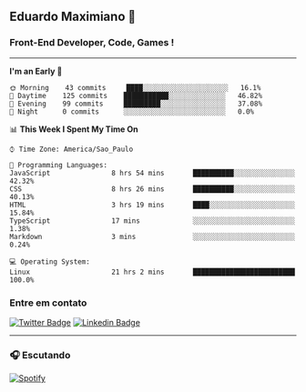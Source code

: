 ## Eduardo Maximiano 👋

### Front-End Developer, Code, Games !

---

<!--START_SECTION:waka-->
**I'm an Early 🐤** 

```text
🌞 Morning    43 commits     ████░░░░░░░░░░░░░░░░░░░░░   16.1% 
🌆 Daytime    125 commits    ███████████░░░░░░░░░░░░░░   46.82% 
🌃 Evening    99 commits     █████████░░░░░░░░░░░░░░░░   37.08% 
🌙 Night      0 commits      ░░░░░░░░░░░░░░░░░░░░░░░░░   0.0%

```


📊 **This Week I Spent My Time On** 

```text
⌚︎ Time Zone: America/Sao_Paulo

💬 Programming Languages: 
JavaScript               8 hrs 54 mins       ██████████░░░░░░░░░░░░░░░   42.32% 
CSS                      8 hrs 26 mins       ██████████░░░░░░░░░░░░░░░   40.13% 
HTML                     3 hrs 19 mins       ████░░░░░░░░░░░░░░░░░░░░░   15.84% 
TypeScript               17 mins             ░░░░░░░░░░░░░░░░░░░░░░░░░   1.38% 
Markdown                 3 mins              ░░░░░░░░░░░░░░░░░░░░░░░░░   0.24%

💻 Operating System: 
Linux                    21 hrs 2 mins       █████████████████████████   100.0%

```


<!--END_SECTION:waka-->

### Entre em contato

[![Twitter Badge](https://img.shields.io/badge/-@edmaxi-1ca0f1?style=flat-square&labelColor=1ca0f1&logo=twitter&logoColor=white&link=https://twitter.com/edmaxi)](https://twitter.com/edmaxi)
[![Linkedin Badge](https://img.shields.io/badge/-Eduardo_Maximiano-0077B5?style=flat-square&logo=Linkedin&logoColor=white&link=https://www.linkedin.com/in/maximiano-eduardo)](https://www.linkedin.com/in/maximiano-eduardo)

---

### 🎧 Escutando
[![Spotify](https://novatorem-sandy.vercel.app/api/spotify)](https://open.spotify.com/user/comgigo)
